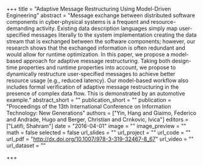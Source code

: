 +++
title = "Adaptive Message Restructuring Using Model-Driven Engineering"
abstract = "Message exchange between distributed software components in cyber-physical systems is a frequent and resource-demanding activity. Existing data description languages simply map user-specified messages literally to the system implementation creating the data stream that is exchanged between the software components; however, our research shows that the exchanged information is often redundant and would allow for runtime optimization. In this paper, we propose a model-based approach for adaptive message restructuring. Taking both design-time properties and runtime properties into account, we propose to dynamically restructure user-specified messages to achieve better resource usage (e.g., reduced latency). Our model-based workflow also includes formal verification of adaptive message restructuring in the presence of complex data flow. This is demonstrated by an automotive example."
abstract_short = ""
publication_short = ""
publication = "Proceedings of the 13th International Conference on Information Technology: New Generations"
authors = ["Yin, Hang and Giaimo, Federico and Andrade, Hugo and Berger, Christian and Crnkovic, Ivica"]
editors = ["Latifi, Shahram"]
date = "2016-04-01"
image = ""
image_preview = ""
math = false
selected = false
url_slides = ""
url_project = ""
url_code = ""
url_pdf = "http://dx.doi.org/10.1007/978-3-319-32467-8_67"
url_video = ""
url_dataset = ""

+++
